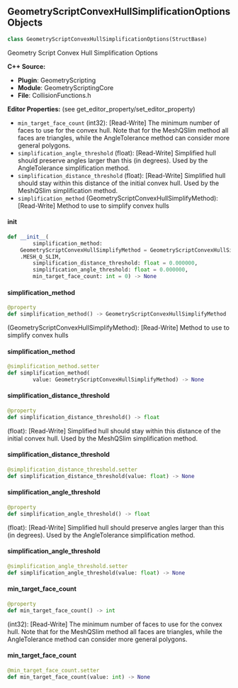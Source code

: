 ## GeometryScriptConvexHullSimplificationOptions Objects

```python
class GeometryScriptConvexHullSimplificationOptions(StructBase)
```

Geometry Script Convex Hull Simplification Options

**C++ Source:**

- **Plugin**: GeometryScripting
- **Module**: GeometryScriptingCore
- **File**: CollisionFunctions.h

**Editor Properties:** (see get_editor_property/set_editor_property)

- ``min_target_face_count`` (int32):  [Read-Write] The minimum number of faces to use for the convex hull.
  Note that for the MeshQSlim method all faces are triangles, while the AngleTolerance method can consider more general polygons.
- ``simplification_angle_threshold`` (float):  [Read-Write] Simplified hull should preserve angles larger than this (in degrees). Used by the AngleTolerance simplification method.
- ``simplification_distance_threshold`` (float):  [Read-Write] Simplified hull should stay within this distance of the initial convex hull. Used by the MeshQSlim simplification method.
- ``simplification_method`` (GeometryScriptConvexHullSimplifyMethod):  [Read-Write] Method to use to simplify convex hulls

<a id="unreal.GeometryScriptConvexHullSimplificationOptions.__init__"></a>

#### __init__

```python
def __init__(
        simplification_method:
    GeometryScriptConvexHullSimplifyMethod = GeometryScriptConvexHullSimplifyMethod
    .MESH_Q_SLIM,
        simplification_distance_threshold: float = 0.000000,
        simplification_angle_threshold: float = 0.000000,
        min_target_face_count: int = 0) -> None
```

<a id="unreal.GeometryScriptConvexHullSimplificationOptions.simplification_method"></a>

#### simplification_method

```python
@property
def simplification_method() -> GeometryScriptConvexHullSimplifyMethod
```

(GeometryScriptConvexHullSimplifyMethod):  [Read-Write] Method to use to simplify convex hulls

<a id="unreal.GeometryScriptConvexHullSimplificationOptions.simplification_method"></a>

#### simplification_method

```python
@simplification_method.setter
def simplification_method(
        value: GeometryScriptConvexHullSimplifyMethod) -> None
```

<a id="unreal.GeometryScriptConvexHullSimplificationOptions.simplification_distance_threshold"></a>

#### simplification_distance_threshold

```python
@property
def simplification_distance_threshold() -> float
```

(float):  [Read-Write] Simplified hull should stay within this distance of the initial convex hull. Used by the MeshQSlim simplification method.

<a id="unreal.GeometryScriptConvexHullSimplificationOptions.simplification_distance_threshold"></a>

#### simplification_distance_threshold

```python
@simplification_distance_threshold.setter
def simplification_distance_threshold(value: float) -> None
```

<a id="unreal.GeometryScriptConvexHullSimplificationOptions.simplification_angle_threshold"></a>

#### simplification_angle_threshold

```python
@property
def simplification_angle_threshold() -> float
```

(float):  [Read-Write] Simplified hull should preserve angles larger than this (in degrees). Used by the AngleTolerance simplification method.

<a id="unreal.GeometryScriptConvexHullSimplificationOptions.simplification_angle_threshold"></a>

#### simplification_angle_threshold

```python
@simplification_angle_threshold.setter
def simplification_angle_threshold(value: float) -> None
```

<a id="unreal.GeometryScriptConvexHullSimplificationOptions.min_target_face_count"></a>

#### min_target_face_count

```python
@property
def min_target_face_count() -> int
```

(int32):  [Read-Write] The minimum number of faces to use for the convex hull.
Note that for the MeshQSlim method all faces are triangles, while the AngleTolerance method can consider more general polygons.

<a id="unreal.GeometryScriptConvexHullSimplificationOptions.min_target_face_count"></a>

#### min_target_face_count

```python
@min_target_face_count.setter
def min_target_face_count(value: int) -> None
```

<a id="unreal.GeometryScriptConvexHullApproximationOptions"></a>